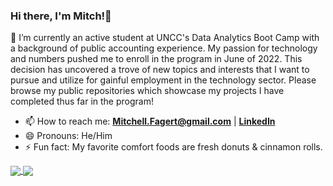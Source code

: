### Hi there, I'm Mitch!👋

🌱 I’m currently an active student at UNCC's Data Analytics Boot Camp with a background of public accounting experience. My passion for technology and numbers pushed me to enroll in the program in June of 2022. This decision has uncovered a trove of new topics and interests that I want to pursue and utilize for gainful employment in the technology sector. Please browse my public repositories which showcase my projects I have completed thus far in the program!
- 📫 How to reach me: **Mitchell.Fagert@gmail.com** | **[LinkedIn](https://www.linkedin.com/in/mitchellfagert/)**
- 😄 Pronouns: He/Him
- ⚡ Fun fact: My favorite comfort foods are fresh donuts & cinnamon rolls.

<a href="https://github.com/mitchellfagert/github-readme-stats">
  <img align="center" src="https://github-readme-stats.vercel.app/api?username=mitchellfagert&hide=issues,contribs&show_icons=true&title_color=ffffff&icon_color=bb2acf&text_color=daf7dc&bg_color=151515" />
</a>

<a href="https://github.com/mitchellfagert/convoychat">
  <img align="center" src="https://github-readme-stats.vercel.app/api/top-langs/?username=mitchellfagert&layout=compact" />
</a>
